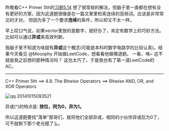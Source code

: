 昨晚看C++ Primer 5th的[习题5.14](https://github.com/pezy/Cpp-Primer/blob/master/ch05/ex5_14.cpp)
想了很常规的解法，但脑子里一直都在想有没有更好的方案，因为这道题很像是在一篇文章里检索连续的高频词。应该是非常常见的才对。
但因为多了一个要求**连续**的条件，所以却又不太一样。

早上叹口气说，如果vector里放的是数字，就好办了，肯定有数学上的巧妙方法。比如可以通过**异或**来高效判断。

我脑子里不知道为啥就有**异或**这个概念(可能是本科时数字电路学的比较认真)。结果今天看见 @Mooophy 开始做LeetCode，想看看他做哪道题。
一看，咦~ 这不就是我之前想的那种情况吗？ 这也太巧了。于是我也有了第一道LeetCode的 AC。
 

-----

C++ Primer 5th ==> 4.8. The Bitwise Operators ==> Bitwise AND, OR, and XOR Operators

![qq 20141015093521](https://cloud.githubusercontent.com/assets/1147451/4639382/042223b6-540c-11e4-9fdc-8098179e6770.png)

异或(^)的特点是: **按位，同为0，异为1。**

所以这道题要找"落单"那哥们，就将他们全部异或，相同的小伙伴异或后为0了，可不就剩下那个老光棍了么。
